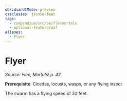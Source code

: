 ```yaml
---
obsidianUIMode: preview
cssclasses: json5e-feat
tags:
  - compendium/src/5e/fleemortals
  - optional-feature/oaf
aliases:
  - Flyer
---
```

# Flyer
*Source: Flee, Mortals! p. 42*  

**Prerequisite**: Cicadas, locusts, wasps, or any flying insect

The swarm has a flying speed of 30 feet.